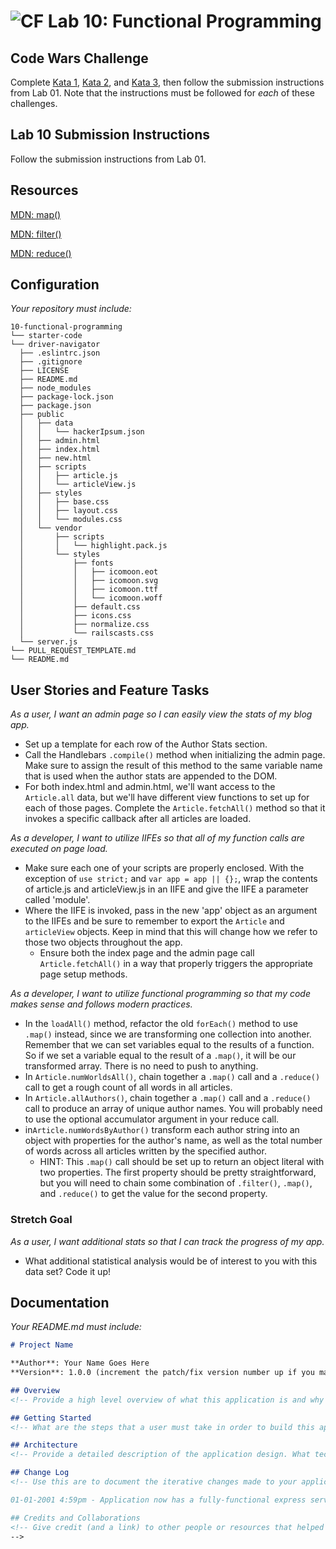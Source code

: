 ![CF](https://camo.githubusercontent.com/70edab54bba80edb7493cad3135e9606781cbb6b/687474703a2f2f692e696d6775722e636f6d2f377635415363382e706e67) Lab 10: Functional Programming
===
## Code Wars Challenge

Complete [Kata 1](https://www.codewars.com/kata/use-map-to-double-the-values-in-an-array), [Kata 2](https://www.codewars.com/kata/list-filtering/train/javascript), and [Kata 3](https://www.codewars.com/kata/calculate-average), then follow the submission instructions from Lab 01. Note that the instructions must be followed for *each* of these challenges.

## Lab 10 Submission Instructions
Follow the submission instructions from Lab 01.

## Resources  

[MDN: map()](https://developer.mozilla.org/en-US/docs/Web/JavaScript/Reference/Global_Objects/Array/map)

[MDN: filter()](https://developer.mozilla.org/en-US/docs/Web/JavaScript/Reference/Global_Objects/Array/filter)

[MDN: reduce()](https://developer.mozilla.org/en-US/docs/Web/JavaScript/Reference/Global_Objects/Array/Reduce)

## Configuration
_Your repository must include:_

```
10-functional-programming
└── starter-code
└── driver-navigator
  ├── .eslintrc.json
  ├── .gitignore
  ├── LICENSE
  ├── README.md
  ├── node_modules
  ├── package-lock.json
  ├── package.json
  ├── public
  │   ├── data
  │   │   └── hackerIpsum.json
  │   ├── admin.html
  │   ├── index.html
  │   ├── new.html
  │   ├── scripts
  │   │   ├── article.js
  │   │   └── articleView.js
  │   ├── styles
  │   │   ├── base.css
  │   │   ├── layout.css
  │   │   └── modules.css
  │   └── vendor
  │       ├── scripts
  │       │   └── highlight.pack.js
  │       └── styles
  │           ├── fonts
  │           │   ├── icomoon.eot
  │           │   ├── icomoon.svg
  │           │   ├── icomoon.ttf
  │           │   └── icomoon.woff
  │           ├── default.css
  │           ├── icons.css
  │           ├── normalize.css
  │           └── railscasts.css
  └── server.js
└── PULL_REQUEST_TEMPLATE.md
└── README.md
```

## User Stories and Feature Tasks

*As a user, I want an admin page so I can easily view the stats of my blog app.*

- Set up a template for each row of the Author Stats section.
- Call the Handlebars `.compile()` method when initializing the admin page. Make sure to assign the result of this method to the same variable name that is used when the author stats are appended to the DOM.
- For both index.html and admin.html, we'll want access to the `Article.all` data, but we'll have different view functions to set up for each of those pages. Complete the `Article.fetchAll()` method so that it invokes a specific callback after all articles are loaded.  

*As a developer, I want to utilize IIFEs so that all of my function calls are executed on page load.*

- Make sure each one of your scripts are properly enclosed. With the exception of `use strict;` and `var app = app || {};`, wrap the contents of article.js and articleView.js in an IIFE and give the IIFE a parameter called 'module'.
- Where the IIFE is invoked, pass in the new 'app' object as an argument to the IIFEs and be sure to remember to export the `Article` and `articleView` objects. Keep in mind that this will change how we refer to those two objects throughout the app.
  - Ensure both the index page and the admin page call `Article.fetchAll()` in a way that properly triggers the appropriate page setup methods.

*As a developer, I want to utilize functional programming so that my code makes sense and follows modern practices.*

- In the `loadAll()` method, refactor the old `forEach()` method to use `.map()` instead, since we are transforming one collection into another. Remember that we can set variables equal to the results of a function. So if we set a variable equal to the result of a `.map()`, it will be our transformed array. There is no need to push to anything.
- In `Article.numWorldsAll()`, chain together a `.map()` call and a `.reduce()` call to get a rough count of all words in all articles.
- In `Article.allAuthors()`, chain together a `.map()` call and a `.reduce()` call to produce an array of unique author names. You will probably need to use the optional accumulator argument in your reduce call.
- in`Article.numWordsByAuthor()` transform each author string into an object with properties for the author's name, as well as the total number of words across all articles written by the specified author.
  - HINT: This `.map()` call should be set up to return an object literal with two properties. The first property should be pretty straightforward, but you will need to chain some combination of `.filter()`, `.map()`, and `.reduce()` to get the value for the second property.

### Stretch Goal

*As a user, I want additional stats so that I can track the progress of my app.*

- What additional statistical analysis would be of interest to you with this data set? Code it up!

## Documentation
_Your README.md must include:_

```md
# Project Name

**Author**: Your Name Goes Here
**Version**: 1.0.0 (increment the patch/fix version number up if you make more commits past your first submission)

## Overview
<!-- Provide a high level overview of what this application is and why you are building it, beyond the fact that it's an assignment for a Code Fellows 301 class. (i.e. What's your problem domain?) -->

## Getting Started
<!-- What are the steps that a user must take in order to build this app on their own machine and get it running? -->

## Architecture
<!-- Provide a detailed description of the application design. What technologies (languages, libraries, etc) you're using, and any other relevant design information. -->

## Change Log
<!-- Use this are to document the iterative changes made to your application as each feature is successfully implemented. Use time stamps. Here's an examples:

01-01-2001 4:59pm - Application now has a fully-functional express server, with GET and POST routes for the book resource.

## Credits and Collaborations
<!-- Give credit (and a link) to other people or resources that helped you build this application. -->
-->
```
